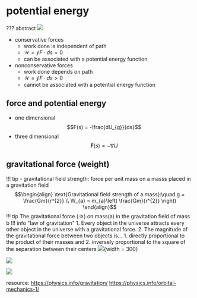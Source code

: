 # potential energy
??? abstract
	![](https://i.imgur.com/9bu08oF.png)

- conservative forces
    - work done is independent of path
    - $\mathcal{W} = \oint F \cdot ds = 0$
    - can be associated with a potential energy function
- nonconservative forces
    - work done depends on path
    - $\mathcal{W} = \oint F \cdot ds > 0$
    - cannot be associated with a potential energy function
## force and potential energy
- one dimensional
$$F(s) = -\frac{dU_{g}}{ds}$$
- three dimensional
$$\mathbf{F}(s) = -\nabla U$$
## gravitational force (weight)
!!! tip
	- gravitational field strength: force per unit mass on a masss placed in a gravitation field
$$\begin{align}
\text{Gravitational field strength of a mass}:\quad g = \frac{Gm}{r^{2}} \\
W_{a} = m_{a}\left( \frac{Gm}{r^{2}} \right)
\end{align}$$
!!! tip
	The gravitational force ($\mathcal{W}$) on mass(a) in the gravitation field of mass b
!!! info "law of gravitation"
	1. Every object in the universe attracts every other object in the universe with a gravitational force.
	2. The magnitude of the gravitational force between two objects is…
	    1. directly proportional to the product of their masses and
	    2. inversely proportional to the square of the separation between their centers
![](https://i.imgur.com/eTNrSWd.png){width = 300}

![](https://i.imgur.com/agTsE0L.png)

![](https://i.imgur.com/p6AZHUw.png)


resource:
https://physics.info/gravitation/
https://physics.info/orbital-mechanics-1/